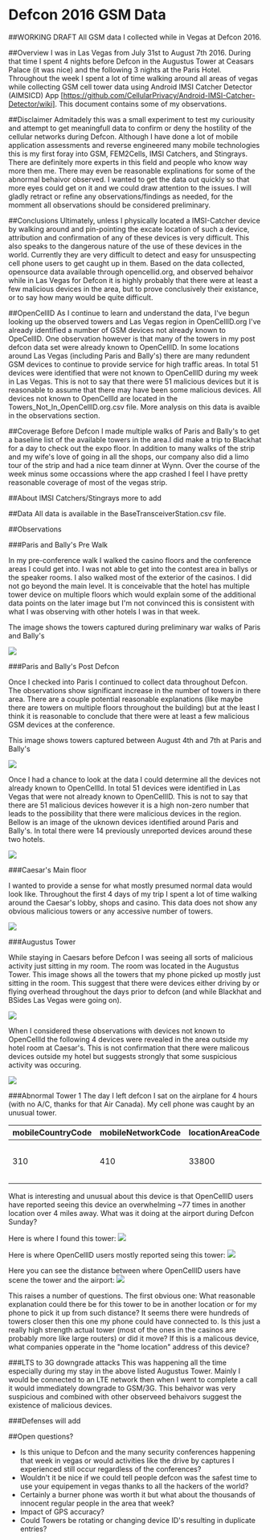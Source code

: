 # Defcon 2016 GSM Data
##WORKING DRAFT
All GSM data I collected while in Vegas at Defcon 2016. 

##Overview
I was in Las Vegas from July 31st to August 7th 2016. During that time I spent 4 nights before Defcon in the Augustus Tower at Ceasars Palace (it was nice) and the following 3 nights at the Paris Hotel. Throughout the week I spent a lot of time walking around all areas of vegas while collecting GSM cell tower data using Android IMSI Catcher Detector (AIMSICD) App [https://github.com/CellularPrivacy/Android-IMSI-Catcher-Detector/wiki]. This document contains some of my observations.

##Disclaimer
Admitadely this was a small experiment to test my curiousity and attempt to get meaningfull data to confirm or deny the hostility of the cellular networks during Defcon. Although I have done a lot of mobile application assessments and reverse engineered many mobile technologies this is my first foray into GSM, FEM2Cells, IMSI Catchers, and Stingrays. There are definitely more experts in this field and people who know way more then me. There may even be reasonable explinations for some of the abnormal behaivor observed. I wanted to get the data out quickly so that more eyes could get on it and we could draw attention to the issues. I will gladly retract or refine any observations/findings as needed, for the momment all observations should be considered preliminary.

##Conclusions
Ultimately, unless I physically located a IMSI-Catcher device by walking around and pin-pointing the excate location of such a device, attribution and confirmation of any of these devices is very difficult. This also speaks to the dangerous nature of the use of these devices in the world. Currently they are very difficult to detect and easy for unsuspecting cell phone users to get caught up in them. Based on the data collected, opensource data available through opencellid.org, and observed behaivor while in Las Vegas for Defcon it is highly probably that there were at least a few malicious devices in the area, but to prove conclusively their existance, or to say how many would be quite difficult. 

##OpenCellID
As I continue to learn and understand the data, I've begun looking up the observed towers and Las Vegas region in OpenCellID.org I've already identified a number of GSM devices not already known to OpeCellID. One observation however is that many of the towers in my post defcon data set were already known to OpenCellID. In some locations around Las Vegas (including Paris and Bally's) there are many redundent GSM devices to continue to provide service for high traffic areas. 
In total 51 devices were identified that were not known to OpenCellID during my week in Las Vegas. This is not to say that there were 51 malicious devices but it is reasonable to assume that there may have been some malicious devices. All devices not known to OpenCellId are located in the Towers_Not_In_OpenCellID.org.csv file. More analysis on this data is avaible in the observations section.

##Coverage
Before Defcon I made multiple walks of Paris and Bally's to get a baseline list of the available towers in the area.I did make a trip to Blackhat for a day to check out the expo floor. In addition to many walks of the strip and my wife's love of going in all the shops, our company also did a limo tour of the strip and had a nice team dinner at Wynn. Over the course of the week minus some occassions where the app crashed I feel I have pretty reasonable coverage of most of the vegas strip.

##About IMSI Catchers/Stingrays
more to add

##Data
All data is available in the BaseTransceiverStation.csv file.

##Observations

###Paris and Bally's Pre Walk

In my pre-conference walk I walked the casino floors and the conference areas I could get into. I was not able to get into the contest area in ballys or the speaker rooms. I also walked most of the exterior of the casinos. I did not go beyond the main level. It is conceivable that the hotel has multiple tower device on multiple floors which would explain some of the additional data points on the later image but I'm not convinced this is consistent with what I was observing with other hotels I was in that week.

The image shows the towers captured during preliminary war walks of Paris and Bally's

![](https://github.com/MrVaughan/Defcon2016CDMAData/blob/master/images/Screenshot_2016-08-03-23-36-37_Pre_Defcon_Paris_Ballys.png?raw=true)

###Paris and Bally's Post Defcon

Once I checked into Paris I continued to collect data throughout Defcon. The observations show significant increase in the number of towers in there area. There are a couple potential reasonable explanations (like maybe there are towers on multiple floors throughout the building) but at the least I think it is reasonable to conclude that there were at least a few malicious GSM devices at the conference.

This image shows towers captured between August 4th and 7th at Paris and Bally's

![](https://github.com/MrVaughan/Defcon2016CDMAData/blob/master/images/Screenshot_2016-08-07-14-18-58_Post%20Defcon.png?raw=true)

Once I had a chance to look at the data I could determine all the devices not already known to OpenCellId. In total 51 devices were identified in Las Vegas that were not already known to OpenCellID. This is not to say that there are 51 malicious devices however it is a high non-zero number that leads to the possibility that there were malicious devices in the region. Bellow is an image of the uknown devices identified around Paris and Bally's. In total there were 14 previously unreported devices around these two hotels. 

![](https://github.com/MrVaughan/Defcon2016GSMData/blob/master/images/Paris_Ballys_Unknown_Devices.png?raw=true)

###Caesar's Main floor

I wanted to provide a sense for what mostly presumed normal data would look like. Throughout the first 4 days of my trip I spent a lot of time walking around the Caesar's lobby, shops and casino. This data does not show any obvious malicious towers or any accessive number of towers.

![](https://github.com/MrVaughan/Defcon2016CDMAData/blob/master/images/Screenshot_2016-08-09-11-40-45_Normal%20Area.png?raw=true)

###Augustus Tower

While staying in Caesars before Defcon I was seeing all sorts of malicious activity just sitting in my room. The room was located in the Augustus Tower. This image shows all the towers that my phone picked up mostly just sitting in the room. This suggest that there were devices either driving by or flying overhead throughout the days prior to defcon (and while Blackhat and BSides Las Vegas were going on).

![](https://github.com/MrVaughan/Defcon2016CDMAData/blob/master/images/Screenshot_2016-08-09-11-28-38_Augustus%20Tower.png?raw=true)

When I considered these observations with devices not known to OpenCellId the following 4 devices were revealed in the area outside my hotel room at Caesar's. This is not confirmation that there were malicous devices outside my hotel but suggests strongly that some suspicious activity was occuring. 

![](https://github.com/MrVaughan/Defcon2016GSMData/blob/master/images/Hamstermaps_Not_In_Opencellid_Caesars.png?raw=true)

###Abnormal Tower 1
The day I left defcon I sat on the airplane for 4 hours (with no A/C, thanks for that Air Canada). My cell phone was caught by an unusual tower. 

|mobileCountryCode|mobileNetworkCode|locationAreaCode|cellId|primaryScramblingCode|timeFirst|timeLast|gpsLat|gpsLong|TimesSceneInOpencellID
|---|---|---|---|---|---|---|---|---|---|
|310|410|33800|92181001|2147483647|2016-08-07 21:27:16 +0000|2016-08-07 22:39:56 +0000|36.08274891|-115.1347721|77

What is interesting and unusual about this device is that OpenCellID users have reported seeing this device an overwhelming ~77 times in another location over 4 miles away. What was it doing at the airport during Defcon Sunday?

Here is where I found this tower:
![](https://github.com/MrVaughan/Defcon2016GSMData/blob/master/images/WeirdTowerA.png?raw=true)

Here is where OpenCellID users mostly reported seing this tower:
![](https://github.com/MrVaughan/Defcon2016GSMData/blob/master/images/WeirdTowerA_OpenCellID.png?raw=true)

Here you can see the distance between where OpenCellID users have scene the tower and the airport:
![](https://github.com/MrVaughan/Defcon2016GSMData/blob/master/images/WeirdTowerA_Distance.png?raw=true)


This raises a number of questions. The first obvious one: What reasonable explanation could there be for this tower to be in another location or for my phone to pick it up from such distance? It seems there were hundreds of towers closer then this one my phone could have connected to. Is this just a really high strength actual tower (most of the ones in the casinos are probably more like large routers) or did it move? If this is a malicous device, what companies opperate in the "home location" address of this device?

###LTS to 3G downgrade attacks
This was happening all the time especially during my stay in the above listed Augustus Tower. Mainly I would be connected to an LTE network then when I went to complete a call it would immediately downgrade to GSM/3G. This behaivor was very suspicious and combined with other observeed behaivors suggest the existence of malicious devices.

###Defenses
will add

##Open questions?
* Is this unique to Defcon and the many security conferences happening that week in vegas or would activities like the drive by captures I experienced still occur regardless of the conferences?
* Wouldn't it be nice if we could tell people defcon was the safest time to use your equipement in vegas thanks to all the hackers of the world?
* Certainly a burner phone was worth it but what about the thousands of innocent regular people in the area that week?
* Impact of GPS accuracy?
* Could Towers be rotating or changing device ID's resulting in duplicate entries?
